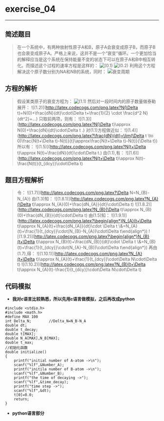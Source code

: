 # exercise_04
***
## 简述题目
>在一个系统中，有两种放射性原子A和B，原子A会衰变成原子B，而原子B也会衰变成原子A。严格上来说，这并不是一个“衰变”循环。一个更加恰当的解释应当是这个系统在保持能量不变的状态下可以在原子A和B中相互转化。而描述这个过程的速率方程是这样的：
![(0.1)](http://latex.codecogs.com/png.latex?\frac{dN_{A}}{dt}=\frac{N_{B}}{t_{dcy}}-\frac{N_{A}}{t_{dcy}})
![(0.2)](http://latex.codecogs.com/png.latex?\frac{dN_{B}}{dt}=\frac{N_{A}}{t_{dcy}}-\frac{N_{B}}{t_{dcy}})
利用这个方程解决这个原子数分别为NA和NB的系统，同时：
![衰变周期](http://latex.codecogs.com/png.latex?t_{dcy}=1s)

## 方程的解析
>假设某类原子的衰变方程为：
![(1.1)](http://latex.codecogs.com/png.latex?\frac{dN}{dt}=-\frac{N}{t_{dcy}})
然后对一段时间内的原子数量做泰勒展开：
![(1.2)](http://latex.codecogs.com/png.latex?N(\Delta t)=N(0)+\frac{dN}{dt}\cdot\Delta t+\frac{1}{2} \cdot \frac{d^2 N}{dt^2}+...)
只取前两项，则有：
![(1.3)](http://latex.codecogs.com/png.latex?N(\Delta t)\approx N(0)+\frac{dN}{dt}\cdot\Delta t .)
对(1.1)方程做近似：
![(1.4)](http://latex.codecogs.com/png.latex?\frac{dN}{dt}=\lim(\Delta t \to 0)\frac{N(t+\Delta t)-N(t)}{t}\approx\frac{N(t+\Delta t)-N(t)}{\Delta t})
所以有：
![(1.5)](http://latex.codecogs.com/png.latex?N(t+\Delta t)\approx N(t)+\frac{dN}{dt}\cdot\Delta t.)
由(1.1),有：
![(1.6)](http://latex.codecogs.com/png.latex?N(t+\Delta t)\approx N(t)-\frac{N(t)}{t_{dcy}}\cdot\Delta t)

## 题目方程解析
>令：
![(1.7)](http://latex.codecogs.com/png.latex?\Delta N=N_{B}-N_{A})
由(1.3)知：
![(1.8.1)](http://latex.codecogs.com/png.latex?N_{A}(\Delta t)\approx N_{A}(0)+\frac{dN_{A}}{dt}\cdot\Delta t)
![(1.8.2)](http://latex.codecogs.com/png.latex?N_{B}(\Delta t)\approx N_{B}(0)+\frac{dN_{B}}{dt}\cdot\Delta t)
由(1.5)知：
![(1.9.1)](http://latex.codecogs.com/png.latex?\begin{align*}N_{A}(t+\Delta t)\approx N_{A}(t)+\frac{dN_{A}}{dt}\cdot \Delta t \\&=N_{A}(t)+\frac{1}{t_{dcy}}\cdot(N_{B}-N_{A})\cdot\Delta t\end{align*})
![(1.9.2)](http://latex.codecogs.com/png.latex?\begin{align*}N_{B}(t+\Delta t)\approx N_{B}(t)+\frac{dN_{B}}{dt}\cdot \Delta t \\&=N_{B}(t)+\frac{1}{t_{dcy}}\cdot(N_{A}-N_{B})\cdot\Delta t\end{align*})
再由(1.7),得：
![(1.10.1)](http://latex.codecogs.com/png.latex?N_{A}(t+\Delta t)\approx N_{A}(t)+\frac{1}{t_{dcy}}\cdot\Delta N\cdot\Delta t)
![(1.10.2)](http://latex.codecogs.com/png.latex?N_{B}(t+\Delta t)\approx N_{A}(t)-\frac{1}{t_{dcy}}\cdot\Delta N\cdot\Delta t)

## 代码模拟
* **我对c语言比较熟悉，所以先用c语言做模拟，之后再改成python**
```
#include <stdio.h>
#include <math.h>
#define MAX 100
int Delta_N;        //Delta_N=N_B-N_A
double dt;
double t_decay;
double t[MAX];
double N_A[MAX],N_B[MAX];
double t_max;
//初始化函数
double initialize()
{
	printf("initial number of A-atom ->\n");
	scanf("%lf",&Number_A);
	printf("initila number of B-atom ->\n");
	scanf("%lf",&Number_B);
	printf("the time of decaying ->");
	scanf("%lf",&time_decay);
	printf("time step ->");
	scanf("%lf",&dt);
	t[0]=0.0;
	return;
}
```

* **python语言部分**
